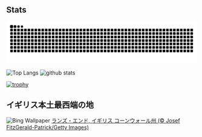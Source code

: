 ## Stats
<picture>
  <source media="(prefers-color-scheme: dark)" srcset="https://raw.githubusercontent.com/ba230t/ba230t/output/github-contribution-grid-snake-dark.svg">
  <source media="(prefers-color-scheme: light)" srcset="https://raw.githubusercontent.com/ba230t/ba230t/output/github-contribution-grid-snake.svg">
  <img alt="github contribution grid snake animation" src="https://raw.githubusercontent.com/ba230t/ba230t/output/github-contribution-grid-snake.svg">
</picture>

<p align="left">
  <img alt="Top Langs" height="150px" src="https://github-readme-stats.vercel.app/api/top-langs/?username=ba230t&layout=compact&theme=transparent" />
  <img alt="github stats" height="150px" src="https://github-readme-stats.vercel.app/api?username=ba230t&theme=transparent" />
</p>

[![trophy](https://github-profile-trophy.vercel.app/?username=ba230t&theme=transparent&column=7)](https://github.com/ryo-ma/github-profile-trophy)


<!-- Bing Wallpaper Start -->
## イギリス本土最西端の地
![Bing Wallpaper](https://www.bing.com/th?id=OHR.CornwallSnow_JA-JP8878820207_1920x1080.jpg&rf=LaDigue_1920x1080.jpg&pid=hp)
[ランズ・エンド, イギリス コーンウォール州 (© Josef FitzGerald-Patrick/Getty Images)](https://www.bing.com/search?q=%E3%82%A4%E3%82%AE%E3%83%AA%E3%82%B9%E6%9C%AC%E5%9C%9F%E6%9C%80%E8%A5%BF%E7%AB%AF+%E3%83%A9%E3%83%B3%E3%82%BA%E3%83%BB%E3%82%A8%E3%83%B3%E3%83%89&form=hpcapt&filters=HpDate%3a%2220241209_1500%22)
<!-- Bing Wallpaper End -->

